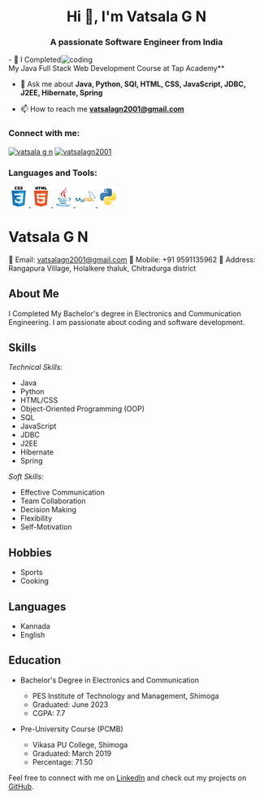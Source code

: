 <h1 align="center">Hi 👋, I'm Vatsala G N</h1>
<h3 align="center">A passionate Software Engineer from India</h3>

<img  align="right" alt="coding" width="400" src="https://cdn.dribbble.com/users/17707/screenshots/2413754/rrr.gif">
- 🌱 I Completed My Java Full Stack Web Development Course at Tap Academy**

- 💬 Ask me about **Java, Python, SQl, HTML, CSS, JavaScript, JDBC, J2EE, Hibernate, Spring**

- 📫 How to reach me **vatsalagn2001@gmail.com**

<h3 align="left">Connect with me:</h3>
<p align="left">
<a href="https://linkedin.com/in/vatsala g n" target="blank"><img align="center" src="https://raw.githubusercontent.com/rahuldkjain/github-profile-readme-generator/master/src/images/icons/Social/linked-in-alt.svg" alt="vatsala g n" height="30" width="40" /></a>
<a href="https://www.codechef.com/users/vatsalagn2001" target="blank"><img align="center" src="https://cdn.jsdelivr.net/npm/simple-icons@3.1.0/icons/codechef.svg" alt="vatsalagn2001" height="30" width="40" /></a>
</p>

<h3 align="left">Languages and Tools:</h3>
<p align="left"> <a href="https://www.w3schools.com/css/" target="_blank" rel="noreferrer"> <img src="https://raw.githubusercontent.com/devicons/devicon/master/icons/css3/css3-original-wordmark.svg" alt="css3" width="40" height="40"/> </a> <a href="https://www.w3.org/html/" target="_blank" rel="noreferrer"> <img src="https://raw.githubusercontent.com/devicons/devicon/master/icons/html5/html5-original-wordmark.svg" alt="html5" width="40" height="40"/> </a> <a href="https://www.java.com" target="_blank" rel="noreferrer"> <img src="https://raw.githubusercontent.com/devicons/devicon/master/icons/java/java-original.svg" alt="java" width="40" height="40"/> </a> <a href="https://www.mysql.com/" target="_blank" rel="noreferrer"> <img src="https://raw.githubusercontent.com/devicons/devicon/master/icons/mysql/mysql-original-wordmark.svg" alt="mysql" width="40" height="40"/> </a> <a href="https://www.python.org" target="_blank" rel="noreferrer"> <img src="https://raw.githubusercontent.com/devicons/devicon/master/icons/python/python-original.svg" alt="python" width="40" height="40"/> </a> </p>










# Vatsala G N

📧 Email: vatsalagn2001@gmail.com
📱 Mobile: +91 9591135962
📍 Address: Rangapura Village, Holalkere thaluk, Chitradurga district

## About Me

I Completed My Bachelor's degree in Electronics and Communication Engineering. I am passionate about coding and software development.

## Skills

*Technical Skills:*

- Java
- Python
- HTML/CSS
- Object-Oriented Programming (OOP)
- SQL
- JavaScript
- JDBC
- J2EE
- Hibernate
- Spring

*Soft Skills:*

- Effective Communication
- Team Collaboration
- Decision Making
- Flexibility
- Self-Motivation

## Hobbies

- Sports
- Cooking


## Languages

- Kannada
- English

## Education

- Bachelor's Degree in Electronics and Communication
  - PES Institute of Technology and Management, Shimoga
  - Graduated: June 2023
  - CGPA: 7.7

- Pre-University Course (PCMB)
  - Vikasa PU College, Shimoga
  - Graduated: March 2019
  - Percentage: 71.50

Feel free to connect with me on [LinkedIn](www.linkedin.com/in/vatsala-g-n-266423232) and check out my projects on [GitHub](https://github.com/VatsalaGN2001).


